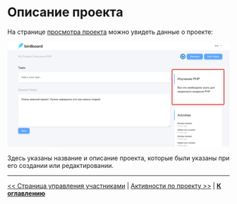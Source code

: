 # Описание проекта

На странице [просмотра проекта](../08-view-project/README.md) можно увидеть данные о проекте:

![](img/01.png)

Здесь указаны название и описание проекта, которые были указаны при его создании или редактировании.

---

[<< Страница управления участниками](../13-edit-projects/README.md) | [Активности по проекту >>](../15-project-activities/README.md) | [**К оглавлению**](../README.md)
